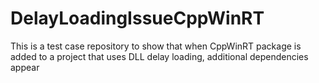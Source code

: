 # DelayLoadingIssueCppWinRT
This is a test case repository to show that when CppWinRT package is added to a project that uses DLL delay loading, additional dependencies appear
